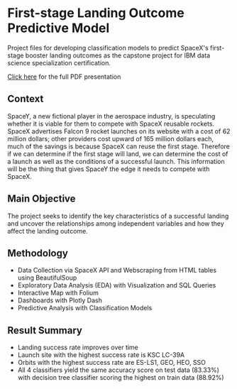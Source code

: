 # First-stage Landing Outcome Predictive Model

Project files for developing classification models to predict SpaceX's first-stage booster landing outcomes as the capstone project for IBM data science specialization certification.

[Click here](https://github.com/GrichSHiran/IBM-applied-data-science-capstone/blob/main/Final%20Presentation.pdf) for the full PDF presentation

## Context
SpaceY, a new fictional player in the aerospace industry, is speculating whether it is viable for them to compete with SpaceX reusable rockets. SpaceX advertises Falcon 9 rocket launches on its website with a cost of 62 million dollars; other providers cost upward of 165 million dollars each, much of the savings is because SpaceX can reuse the first stage. Therefore if we can determine if the first stage will land, we can determine the cost of a launch as well as the conditions of a successful launch. This information will be the thing that gives SpaceY the edge it needs to compete with SpaceX.

## Main Objective
The project seeks to identify the key characteristics of a successful landing and uncover the relationships among independent variables and how they affect the landing outcome.

## Methodology
- Data Collection via SpaceX API and Webscraping from HTML tables using BeautifulSoup
- Exploratory Data Analysis (EDA) with Visualization and SQL Queries
- Interactive Map with Folium
- Dashboards with Plotly Dash
- Predictive Analysis with Classification Models

## Result Summary
- Landing success rate improves over time
- Launch site with the highest success rate is KSC LC-39A
- Orbits with the highest success rate are ES-LS1, GEO, HEO, SSO
- All 4 classifiers yield the same accuracy score on test data (83.33%) with decision tree classifier scoring the highest on train data (88.92%)

